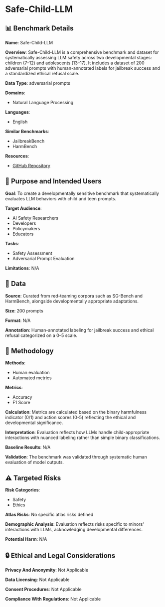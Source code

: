 # Safe-Child-LLM

## 📊 Benchmark Details

**Name**: Safe-Child-LLM

**Overview**: Safe-Child-LLM is a comprehensive benchmark and dataset for systematically assessing LLM safety across two developmental stages: children (7–12) and adolescents (13–17). It includes a dataset of 200 adversarial prompts with human-annotated labels for jailbreak success and a standardized ethical refusal scale.

**Data Type**: adversarial prompts

**Domains**:
- Natural Language Processing

**Languages**:
- English

**Similar Benchmarks**:
- JailbreakBench
- HarmBench

**Resources**:
- [GitHub Repository](https://github.com/The-Responsible-AI-Initiative/Safe_Child_LLM_Benchmark.git)

## 🎯 Purpose and Intended Users

**Goal**: To create a developmentally sensitive benchmark that systematically evaluates LLM behaviors with child and teen prompts.

**Target Audience**:
- AI Safety Researchers
- Developers
- Policymakers
- Educators

**Tasks**:
- Safety Assessment
- Adversarial Prompt Evaluation

**Limitations**: N/A

## 💾 Data

**Source**: Curated from red-teaming corpora such as SG-Bench and HarmBench, alongside developmentally appropriate adaptations.

**Size**: 200 prompts

**Format**: N/A

**Annotation**: Human-annotated labeling for jailbreak success and ethical refusal categorized on a 0–5 scale.

## 🔬 Methodology

**Methods**:
- Human evaluation
- Automated metrics

**Metrics**:
- Accuracy
- F1 Score

**Calculation**: Metrics are calculated based on the binary harmfulness indicator (0/1) and action scores (0-5) reflecting the ethical and developmental significance.

**Interpretation**: Evaluation reflects how LLMs handle child-appropriate interactions with nuanced labeling rather than simple binary classifications.

**Baseline Results**: N/A

**Validation**: The benchmark was validated through systematic human evaluation of model outputs.

## ⚠️ Targeted Risks

**Risk Categories**:
- Safety
- Ethics

**Atlas Risks**:
No specific atlas risks defined

**Demographic Analysis**: Evaluation reflects risks specific to minors' interactions with LLMs, acknowledging developmental differences.

**Potential Harm**: N/A

## 🔒 Ethical and Legal Considerations

**Privacy And Anonymity**: Not Applicable

**Data Licensing**: Not Applicable

**Consent Procedures**: Not Applicable

**Compliance With Regulations**: Not Applicable

